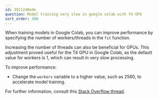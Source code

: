 ```yaml
---
id: 39112d0ede
question: Model training very slow in google colab with T4 GPU
sort_order: 300
---
```


When training models in Google Colab, you can improve performance by specifying the number of workers/threads in the `fit` function.

Increasing the number of threads can also be beneficial for GPUs. This adjustment proved useful for the T4 GPU in Google Colab, as the default value for workers is 1, which can result in very slow processing.

To improve performance:

- Change the `workers` variable to a higher value, such as 2560, to accelerate model training.

For further information, consult this [Stack Overflow thread](https://stackoverflow.com/questions/68208398/how-to-find-the-number-of-cores-in-google-colabs-gpu).